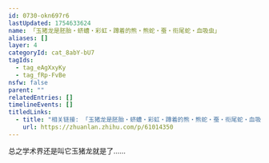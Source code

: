 ```yaml
---
id: 0730-okn697r6
lastUpdated: 1754633624
name: 「玉猪龙是胚胎・蛴螬・彩虹・蹲着的熊・熊蛇・蚕・衔尾蛇・血吸虫」
aliases: []
layer: 4
categoryId: cat_8abY-bU7
tagIds:
  - tag_eAgXxyKy
  - tag_fRp-FvBe
nsfw: false
parent: ""
relatedEntries: []
timelineEvents: []
titledLinks:
  - title: "相关链接: 「玉猪龙是胚胎・蛴螬・彩虹・蹲着的熊・熊蛇・蚕・衔尾蛇・血吸虫」"
    url: https://zhuanlan.zhihu.com/p/61014350
---
```


总之学术界还是叫它玉猪龙就是了……